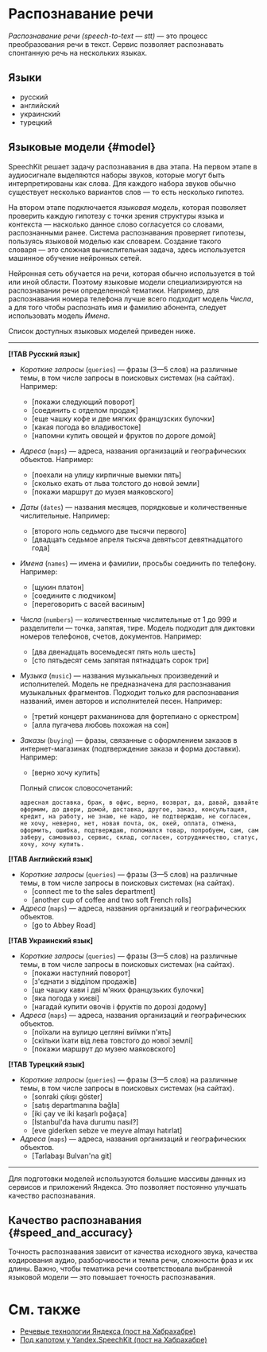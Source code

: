 # Распознавание речи

_Распознавание речи (speech-to-text — stt)_ — это процесс преобразования речи в текст. Сервис позволяет распознавать спонтанную речь на нескольких языках.

## Языки

- русский
- английский
- украинский
- турецкий


## Языковые модели {#model}

SpeechKit решает задачу распознавания в два этапа. На первом этапе в аудиосигнале выделяются наборы звуков, которые могут быть интерпретированы как слова. Для каждого набора звуков обычно существует несколько вариантов слов — то есть несколько гипотез.

На втором этапе подключается _языковая модель_, которая позволяет проверить каждую гипотезу с точки зрения структуры языка и контекста — насколько данное слово согласуется со словами, распознанными ранее. Система распознавания проверяет гипотезы, пользуясь языковой моделью как словарем. Создание такого словаря — это сложная вычислительная задача, здесь используется машинное обучение нейронных сетей.

Нейронная сеть обучается на речи, которая обычно используется в той или иной области. Поэтому языковые модели специализируются на распознавании речи определенной тематики. Например, для распознавания номера телефона лучше всего подходит модель _Числа_, а для того чтобы распознать имя и фамилию абонента, следует использовать модель _Имена_.

Список доступных  языковых моделей приведен ниже.

---

**[!TAB Русский язык]**

- _Короткие запросы_ (`queries`) — фразы (3—5 слов) на различные темы, в том числе запросы в поисковых системах (на сайтах).
    Например:
    - [покажи следующий поворот]
    - [соединить с отделом продаж]
    - [еще чашку кофе и две мягких французских булочки]
    - [какая погода во владивостоке]
    - [напомни купить овощей и фруктов по дороге домой]
- _Адреса_ (`maps`) — адреса, названия организаций и географических объектов.
    Например:
    - [поехали на улицу кирпичные выемки пять]
    - [сколько ехать от льва толстого до новой земли]
    - [покажи маршрут до музея маяковского]
- _Даты_ (`dates`) — названия месяцев, порядковые и количественные числительные.
    Например:
    - [второго ноль седьмого две тысячи первого]
    - [двадцать седьмое апреля тысяча девятьсот девятнадцатого года]
- _Имена_ (`names`) — имена и фамилии, просьбы соединить по телефону.
    Например:
    - [щукин платон]
    - [соедините с людчиком]
    - [переговорить с васей васиным]
- _Числа_ (`numbers`) — количественные числительные от 1 до 999 и разделители — точка, запятая, тире. Модель подходит для диктовки номеров телефонов, счетов, документов.
    Например:
    - [два двенадцать восемьдесят пять ноль шесть]
    - [сто пятьдесят семь запятая пятнадцать сорок три]
- _Музыка_ (`music`) — названия музыкальных произведений и исполнителей. Модель не предназначена для распознавания музыкальных фрагментов. Подходит только для распознавания названий, имен авторов и исполнителей песен.
    Например:
    - [третий концерт рахманинова для фортепиано с оркестром]
    - [алла пугачева любовь похожая на сон]
- _Заказы_ (`buying`) — фразы, связанные с оформлением заказов в интернет-магазинах (подтверждение заказа и форма доставки).
    Например:
    - [верно хочу купить]
    
    Полный список словосочетаний: 
    
    `адресная доставка, брак, в офис, верно, возврат, да, давай, давайте оформим, до двери, домой, доставка, другое, заказ, консультация, кредит, на работу, не знаю, не надо, не подтверждаю, не согласен, не хочу, неверно, нет, новая почта, ок, окей, оплата, отмена, оформить, ошибка, подтверждаю, поломался товар, попробуем, сам, сам заберу, самовывоз, сервис, склад, согласен, сотрудничество, статус, хочу, хочу купить.`

**[!TAB Английский язык]**

- _Короткие запросы_ (`queries`) — фразы (3—5 слов) на различные темы, в том числе запросы в поисковых системах (на сайтах).
    - [connect me to the sales department]
    - [another cup of coffee and two soft French rolls]
- _Адреса_ (`maps`) — адреса, названия организаций и географических объектов.
    - [go to Abbey Road]

**[!TAB Украинский язык]**

- _Короткие запросы_ (`queries`) — фразы (3—5 слов) на различные темы, в том числе запросы в поисковых системах (на сайтах).
    -  [покажи наступний поворот]
    -  [з'єднати з відділом продажів] 
    -  [ще чашку кави і дві м'яких французьких булочки] 
    -  [яка погода у києві] 
    -  [нагадай купити овочів і фруктів по дорозі додому]
- _Адреса_ (`maps`) — адреса, названия организаций и географических объектов.
    - [поїхали на вулицю цегляні виїмки п'ять]
    - [скільки їхати від лева товстого до нової землі]
    - [покажи маршрут до музею маяковского]

**[!TAB Турецкий язык]**

- _Короткие запросы_ (`queries`) — фразы (3—5 слов) на различные темы, в том числе запросы в поисковых системах (на сайтах).
    -  [sonraki çıkışı göster] 
    -  [satış departmanına bağla] 
    -  [iki çay ve iki kaşarlı poğaça] 
    -  [İstanbul'da hava durumu nasıl?] 
    -  [eve giderken sebze ve meyve almayı hatırlat] 
- _Адреса_ (`maps`) — адреса, названия организаций и географических объектов.
    - [Tarlabaşı Bulvarı'na git]

---

Для подготовки моделей используются большие массивы данных из сервисов и приложений Яндекса. Это позволяет постоянно улучшать качество распознавания.

## Качество распознавания {#speed_and_accuracy}

Точность распознавания зависит от качества исходного звука, качества кодирования аудио, разборчивости и темпа речи, сложности фраз и их длины. Важно, чтобы тематика речи соответствовала выбранной языковой модели — это повышает точность распознавания.

# См. также
- [Речевые технологии Яндекса (пост на Хабрахабре)](https://habrahabr.ru/company/yandex/blog/243813/)
- [Под капотом у Yandex.SpeechKit (пост на Хабрахабре)](https://habrahabr.ru/company/yandex/blog/198556/)
